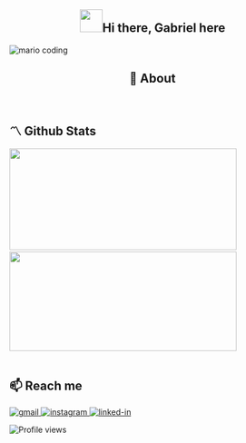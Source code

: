 <h2 align="center"><img src="https://media.giphy.com/media/hvRJCLFzcasrR4ia7z/giphy.gif" width="40px" />Hi there, Gabriel here</h1>

<div>
  <img
    src="https://i.imgur.com/1ZvVkDc.gif" 
    alt="mario coding"
    />
</div>

<h2 align="center"> 🚀 About </h2>

<br>

## 〽️ Github Stats  
<img src="https://github-readme-stats.vercel.app/api?username=gabriel-suela&show_icons=true&count_private=true&theme=nightowl" width="400" height="179"/>&nbsp;<img src="https://github-readme-stats.vercel.app/api/top-langs/?username=gabriel-suela&layout=compact&count_private=true&theme=nightowl&,less&langs_count=8" width="400" height="175"/>  
<br/>  

## 📫 Reach me
<a href="mailto:gscsuela@gmail.com">
    <img 
      src="https://img.shields.io/badge/Gmail-D14836?style=for-the-badge&amp;logo=Gmail&amp;logoColor=white" alt="gmail">
  </a>
<a href="https://www.instagram.com/vardasnytt/">
    <img 
      src="https://img.shields.io/badge/Instagram-E4405F?style=for-the-badge&amp;logo=instagram&amp;logoColor=white" 
      alt="instagram">
  </a>
<a href="https://www.linkedin.com/in/gabriel-suela/">
    <img 
      src="https://img.shields.io/badge/Linkedin-0077B5?style=for-the-badge&amp;logo=LinkedIn&amp;logoColor=white" 
      alt="linked-in">
  </a>


<p align="left"> <img src="https://komarev.com/ghpvc/?username=gabriel-suela&color=red" alt="Profile views" /> </p>

